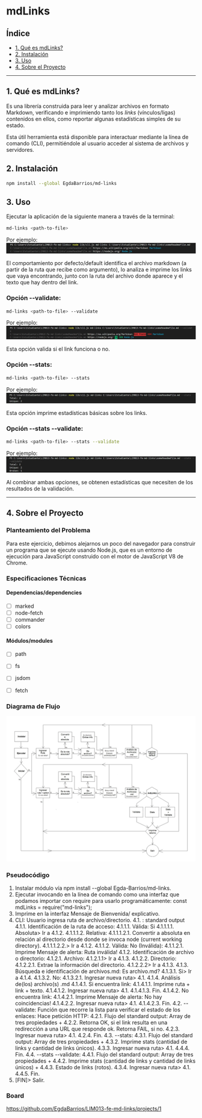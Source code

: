 # mdLinks

## Índice

* [1. Qué es mdLinks?](#1-qué-es-mdLinks?)
* [2. Instalación](#2-instalación)
* [3. Uso](#3-uso)
* [4. Sobre el Proyecto](#4-sobre-el-proyecto)


***

## 1. Qué es mdLinks?

Es una librería construida para leer y analizar archivos en formato Markdown, verificando e imprimiendo tanto los _links_ (vínculos/ligas) contenidos en ellos, como reportar algunas estadísticas simples de su estado.

Esta útil herramienta está disponible para interactuar mediante la línea de comando (CLI), permitiéndole al usuario acceder al sistema de archivos y servidores.


## 2. Instalación

```sh
npm install --global EgdaBarrios/md-links
```


## 3. Uso

Ejecutar la aplicación de la siguiente manera a través de la terminal:
```sh
md-links <path-to-file>
``` 
Por ejemplo:
![Ejecutable por default](/src/images/default.jpg)

El comportamiento por defecto/default identifica el archivo markdown (a partir de la ruta que recibe como argumento), lo analiza e imprime los links que vaya encontrando, junto con la ruta del archivo donde aparece y el texto que hay dentro del link.


### Opción --validate:
```sh
md-links <path-to-file> --validate
``` 
Por ejemplo:
![Ejecutable con opción --validate](/src/images/validate.jpg)

Esta opción valida si el link funciona o no.


### Opción --stats:
```sh
md-links <path-to-file> --stats
``` 
Por ejemplo:
![Ejecutable con opción --stats](/src/images/stats.jpg)

Esta opción imprime estadísticas básicas sobre los links.


### Opción --stats --validate:
```sh
md-links <path-to-file> --stats --validate
``` 
Por ejemplo:
![Ejecutable con opción --stats --validate](/src/images/stats_validate.jpg)

Al combinar ambas opciones, se obtenen estadísticas que necesiten de los resultados de la validación.


***

## 4. Sobre el Proyecto

### Planteamiento del Problema

Para este ejercicio, debimos alejarnos un poco del navegador para construir un programa que se ejecute usando Node.js, que es un entorno de ejecución para JavaScript construido con el motor de JavaScript V8 de Chrome. 


### Especificaciones Técnicas

#### Dependencias/dependencies
* [ ] marked
* [ ] node-fetch
* [ ] commander
* [ ] colors

#### Módulos/modules
* [ ] path
* [ ] fs
* [ ] jsdom
* [ ] fetch


### Diagrama de Flujo
![diagrama de flujo](/src/images/diagrama_de_flujo.jpg)


### Pseudocódigo
1. Instalar módulo vía npm install --global Egda-Barrios/md-links. 
2. Ejecutar invocando en la línea de comando como una interfaz que podamos importar con   require para usarlo programáticamente: 
const mdLinks = require("md-links");
3. Imprime en la interfaz Mensaje de Bienvenida/ explicativo.
4. CLI: Usuario ingresa ruta de archivo/directorio.
  4.1. <path-to-file>: standard output
	  4.1.1. Identificación de la ruta de acceso:
		  4.1.1.1. Válida: Si
			  4.1.1.1.1. Absoluta> Ir a 4.1.2.
        4.1.1.1.2. Relativa: 
          4.1.1.1.2.1. Convertir a absoluta en relación al directorio desde donde se invoca node (current working directory).
          4.1.1.1.2.2.> Ir a 4.1.2.
			4.1.1.2. Válida: No (Inválida):
				4.1.1.2.1. Imprime Mensaje de alerta: Ruta inválida!
		4.1.2. Identificación de archivo o directorio:
			4.1.2.1. Archivo:
				4.1.2.1.1> Ir a 4.1.3.
			4.1.2.2. Directorio:
				4.1.2.2.1. Extrae la información del directorio.
				4.1.2.2.2> Ir a 4.1.3.
		4.1.3. Búsqueda e identificación de archivos.md: Es archivo.md?
			4.1.3.1. Si> Ir a 4.1.4.
			4.1.3.2. No:
				4.1.3.2.1. Ingresar nueva ruta> 4.1.
		4.1.4. Análisis de(los) archivo(s) .md
			4.1.4.1. Si encuentra link:
        4.1.4.1.1. Imprime ruta + link + texto.
        4.1.4.1.2. Ingresar nueva ruta> 4.1.
        4.1.4.1.3. Fin.
      4.1.4.2. No encuentra link:
				4.1.4.2.1. Imprime Mensaje de alerta: No hay coincidencias!
        4.1.4.2.2. Ingresar nueva ruta> 4.1.
        4.1.4.2.3. Fin.
  4.2. <path-to-file> --validate: Función que recorre la lista para verificar el estado de los enlaces: Hace petición HTTP:
	  4.2.1. Flujo del standard output: Array de tres propiedades +
    4.2.2. Retorna OK, si el link resulta en una redirección a una URL que responde ok. Retorna FAIL, si no.
    4.2.3. Ingresar nueva ruta> 4.1.
    4.2.4. Fin.
  4.3. <path-to-file> --stats:
    4.3.1. Flujo del standard output: Array de tres propiedades +
    4.3.2. Imprime stats (cantidad de links y cantidad de links únicos).
    4.3.3. Ingresar nueva ruta> 4.1.
    4.4.4. Fin.
  4.4. <path-to-file> --stats --validate:
    4.4.1. Flujo del standard output: Array de tres propiedades +
    4.4.2. Imprime stats (cantidad de links y cantidad de links únicos) +
    4.4.3. Estado de links (rotos).
    4.3.4. Ingresar nueva ruta> 4.1.
    4.4.5. Fin.		
5. [FIN]> Salir.


### Board
https://github.com/EgdaBarrios/LIM013-fe-md-links/projects/1
